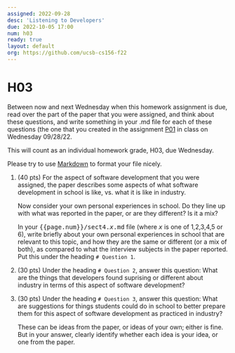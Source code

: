 ```yaml
---
assigned: 2022-09-28
desc: 'Listening to Developers'
due: 2022-10-05 17:00
num: h03
ready: true
layout: default
org: https://github.com/ucsb-cs156-f22
---
```

# H03


Between now and next Wednesday when this homework assignment is due,
read over the part of the paper that you were assigned, and think
about these questions, and write something in your .md file for each
of these questions (the one that you created in the assignment [P01](https://ucsb-cs156.github.io/f22/hwk/p01/) in class on Wednesday 09/28/22.

This will count as an individual homework grade, H03, due Wednesday.

Please try to use [Markdown](https://ucsb-cs156.github.io/topics/markdown.html) to format your file nicely.

1. (40 pts) For the aspect of software development that you were assigned, the paper describes some aspects of what software development in school is like, vs.
   what it is like in industry.  

   Now consider your own personal experiences in school.  Do they line up with what was reported in the paper, or are they different?  Is it a mix?
   
   In your <tt>{{page.num}}/sect4.<i>x</i>.md</tt> file (where <tt><i>x</i></tt> is one of 1,2,3,4,5 or 6), 
   write briefly about your own personal experiences in school that are relevant to this topic, and how they are the same or different
 (or a mix of both), as compared to what the interview subjects in the paper reported.  Put this under the heading `# Question 1`.  
 
2. (30 pts) Under the heading `# Question 2`, answer this question: What are the things that developers found suprising or different about industry in terms of
   this aspect of software development?   
   
3. (30 pts) Under the heading `# Question 3`, answer this question: What are suggestions for things students could do in school to better prepare them for
   this aspect of software development as practiced in industry?  
   
   These can be ideas from the paper, or ideas of your own; either is fine.  But in your answer, clearly identify whether each idea is your idea,
   or one from the paper.



